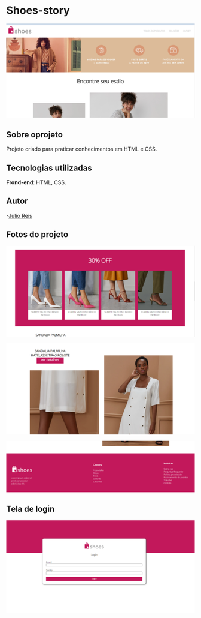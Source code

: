 # Shoes-story

![Landingpage](asserts/img/shoes-story-home.PNG)

## Sobre oprojeto
Projeto criado para praticar conhecimentos em HTML e CSS.

## Tecnologias utilizadas
**Frond-end**: HTML, CSS.

## Autor
-[Julio Reis](https://github.com/julio-r-ai)

## Fotos do projeto

![Landingpage](asserts/img/homePage2.PNG)

![Landingpage](asserts/img/homePage3.PNG)

![Landingpage](asserts/img/homePage4.PNG)




## Tela de login

![Landingpage](asserts/img/tela-login.PNG)